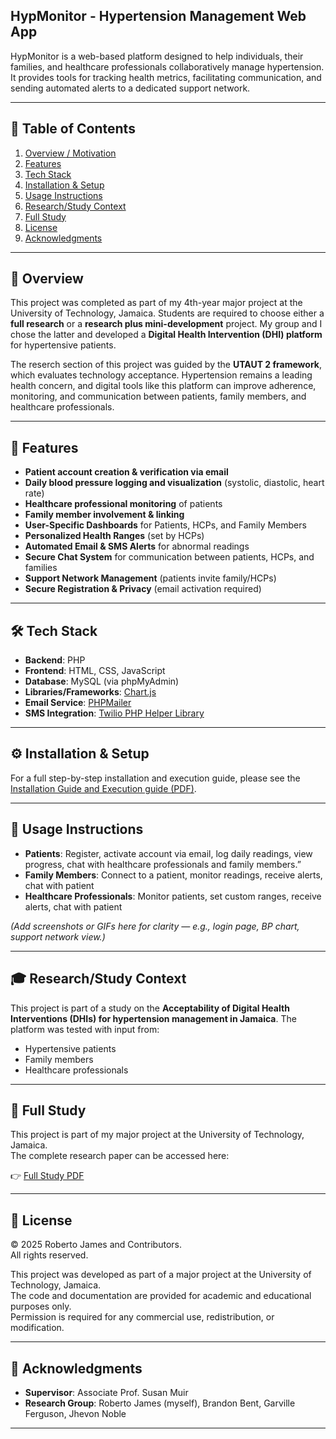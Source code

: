 ## **HypMonitor - Hypertension Management Web App**

HypMonitor is a web-based platform designed to help individuals, their families, and healthcare professionals collaboratively manage hypertension. It provides tools for tracking health metrics, facilitating communication, and sending automated alerts to a dedicated support network.

---

## 📑 Table of Contents

1. [Overview / Motivation](#overview--motivation)  
2. [Features](#features)  
3. [Tech Stack](#tech-stack)  
4. [Installation & Setup](#installation--setup)  
5. [Usage Instructions](#usage-instructions)  
6. [Research/Study Context](#researchstudy-context)  
7. [Full Study](#full-study)
8. [License](#license)
9. [Acknowledgments](#acknowledgments)  

---

## 📌 Overview

This project was completed as part of my 4th-year major project at the University of Technology, Jamaica. Students are required to choose either a **full research** or a **research plus mini-development** project. My group and I chose the latter and developed a **Digital Health Intervention (DHI) platform** for hypertensive patients.

The reserch section of this project was guided by the **UTAUT 2 framework**, which evaluates technology acceptance. Hypertension remains a leading health concern, and digital tools like this platform can improve adherence, monitoring, and communication between patients, family members, and healthcare professionals.

---

## 🚀 Features

* **Patient account creation & verification via email**
* **Daily blood pressure logging and visualization** (systolic, diastolic, heart rate)
* **Healthcare professional monitoring** of patients
* **Family member involvement & linking**
* **User-Specific Dashboards** for Patients, HCPs, and Family Members
* **Personalized Health Ranges** (set by HCPs)
* **Automated Email & SMS Alerts** for abnormal readings
* **Secure Chat System** for communication between patients, HCPs, and families
* **Support Network Management** (patients invite family/HCPs)
* **Secure Registration & Privacy** (email activation required)

---

## 🛠 Tech Stack

* **Backend**: PHP
* **Frontend**: HTML, CSS, JavaScript
* **Database**: MySQL (via phpMyAdmin)
* **Libraries/Frameworks**: [Chart.js](https://www.chartjs.org/)
* **Email Service**: [PHPMailer](https://github.com/PHPMailer/PHPMailer)
* **SMS Integration**: [Twilio PHP Helper Library](https://github.com/twilio/twilio-php)

---
## ⚙️ Installation & Setup  

For a full step-by-step installation and execution guide, please see the  
[Installation Guide and Execution guide (PDF)](docs/MP05_Prototype_Documentation_Installation_and_Execution.pdf). 

---

## 📲 Usage Instructions

* **Patients**: Register, activate account via email, log daily readings, view progress, chat with healthcare professionals and family members.”
* **Family Members**: Connect to a patient, monitor readings, receive alerts, chat with patient
* **Healthcare Professionals**: Monitor patients, set custom ranges, receive alerts, chat with patient

*(Add screenshots or GIFs here for clarity — e.g., login page, BP chart, support network view.)*

---

## 🎓 Research/Study Context

This project is part of a study on the **Acceptability of Digital Health Interventions (DHIs) for hypertension management in Jamaica**. The platform was tested with input from:

* Hypertensive patients
* Family members
* Healthcare professionals

---

## 📖 Full Study  

This project is part of my major project at the University of Technology, Jamaica.  
The complete research paper can be accessed here:  

👉 [Full Study PDF](docs/MP05_Research_Acceptability_of_digital_health_intervention_for_patients_with_hypertension_and_their_support_network.pdf)  

---


## 📜 License  

© 2025 Roberto James and Contributors.  
All rights reserved.  

This project was developed as part of a major project at the University of Technology, Jamaica.  
The code and documentation are provided for academic and educational purposes only.  
Permission is required for any commercial use, redistribution, or modification.  

---

## 🙏 Acknowledgments

* **Supervisor**: Associate Prof. Susan Muir
* **Research Group**: Roberto James (myself), Brandon Bent, Garville Ferguson, Jhevon Noble

---
